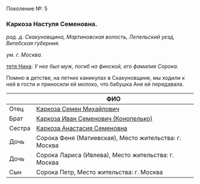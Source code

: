 Поколение №: 5

### Каркоза Настуля Семеновна.

_род. д. Скакуновщина, Мартиновская волость, Лепельский уезд, Витебская губерния._

_ум. г. Москва._

[тетя Нина](/ancestors/7-Шаппо-Нина-Николаевна): _У нее был муж, погиб на финской, его фамилия Сорока._

Помню в детстве, на летних каникулах в Скакуновщине, мы ходили к ней в гости и приносили ей молоко, что бабушка Аня ей передавала.

|        | ФИО                                                                        |
|--------|----------------------------------------------------------------------------|
| Отец   | [Каркоза Семен Михайлович](/ancestors/4-Каркоза-Семен-Михайлович)          |
| Брат   | [Каркоза Иван Семенович (Конопелько)](/ancestors/5-Каркоза-Иван-Семенович) |
| Сестра | [Каркоза Анастасия Семеновна](/ancestors/5-Каркоза-Анастасия-Семеновна)    |
| Дочь   | Сорока Феня (Матиевская), Место жительства: г. Москва                      |
| Дочь   | Сорока Лариса (Ивлева), Место жительства: г. Москва                        |
| Сын    | Сорока Петр, Место жительства: г. Москва                                   |


